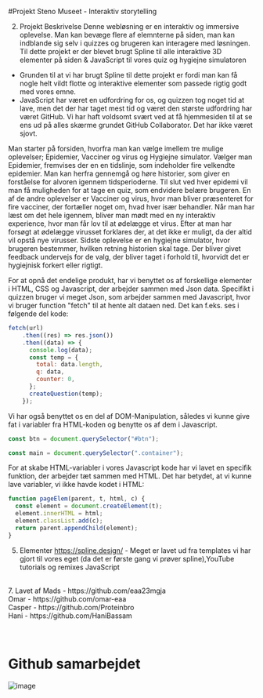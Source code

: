 #Projekt Steno Museet - Interaktiv storytelling

2. Projekt Beskrivelse
Denne webløsning er en interaktiv og immersive oplevelse. Man kan bevæge flere af elemnterne på siden, man kan indblande sig selv i quizzes og brugeren kan interagere med løsningen. Til dette projekt er der blevet brugt Spline til alle interaktive 3D elementer på siden & JavaScript til vores quiz og hygiejne simulatoren
- Grunden til at vi har brugt Spline til dette projekt er fordi man kan få nogle helt vildt flotte og interaktive elementer som passede rigtig godt med vores emne. 
- JavaScript har været en udfordring for os, og quizzen tog noget tid at lave, men det der har taget mest tid og været den største udfordring har været GitHub. Vi har haft voldsomt svært ved at få hjemmesiden til at se ens ud på alles skærme grundet GitHub Collaborator. Det har ikke været sjovt.


Man starter på forsiden, hvorfra man kan vælge imellem tre mulige oplevelser; Epidemier, Vacciner og virus og Hygiejne simulator. Vælger man Epidemier, fremvises der en en tidslinje, som indeholder fire velkendte epidemier.
Man kan herfra gennemgå og høre historier, som giver en forståelse for alvoren igennem tidsperioderne. Til slut
ved hver epidemi vil man få muligheden for at tage en quiz, som endvidere belære brugeren.
En af de andre oplevelser er Vacciner og virus, hvor man bliver præsenteret for fire vacciner, der fortæller
noget om, hvad hver især behandler. Når man har læst om det hele igennem, bliver man mødt med en ny interaktiv experience, hvor man får lov til at ødelægge et virus. Efter at man har forsøgt at ødelægge virusset forklares der, at det ikke er muligt, da der altid vil opstå nye virusser.
Sidste oplevelse er en hygiejne simulator, hvor brugeren bestemmer, hvilken retning historien skal tage. Der bliver givet feedback undervejs for de valg, der bliver taget i forhold til, hvorvidt det er hygiejnisk forkert eller rigtigt.


For at opnå det endelige produkt, har vi benyttet os af forskellige elementer i HTML, CSS og Javascript, der arbejder sammen med Json data. Specifikt i quizzen bruger vi meget Json, som arbejder sammen med Javascript, hvor vi bruger function "fetch" til at hente alt dataen ned. Det kan f.eks. ses i følgende del kode:
```js
fetch(url)
    .then((res) => res.json())
    .then((data) => {
      console.log(data);
      const temp = {
        total: data.length,
        q: data,
        counter: 0,
      };
      createQuestion(temp);
    });
```
Vi har også benyttet os en del af DOM-Manipulation, således vi kunne give fat i variabler fra HTML-koden og benytte os af dem i Javascript.
```js
const btn = document.querySelector("#btn");

const main = document.querySelector(".container");
```
For at skabe HTML-variabler i vores Javascript kode har vi lavet en specifik funktion, der arbejder tæt sammen med HTML. Det har betydet, at vi kunne lave variabler, vi ikke havde kodet i HTML:
```js
function pageElem(parent, t, html, c) {
  const element = document.createElement(t);
  element.innerHTML = html;
  element.classList.add(c);
  return parent.appendChild(element);
}
```

5. Elementer 
https://spline.design/ - Meget er lavet ud fra templates vi har gjort til vores eget (da det er første gang vi prøver spline),YouTube tutorials og remixes
JavaScript

<br />
7. Lavet af
Mads - https://github.com/eaa23mgja
<br />
Omar - https://github.com/omar-eaa
<br />
Casper - https://github.com/Proteinbro
<br />
Hani - https://github.com/HaniBassam




<br />
<br />
<br />


# Github samarbejdet 



![image](https://github.com/omar-eaa/stenno-museet/assets/143701116/7b045c7f-4a31-4705-b8d6-a1ce58c71023)



 


